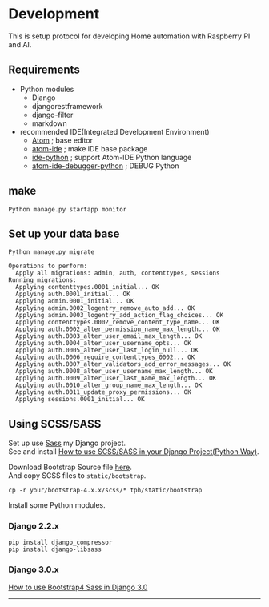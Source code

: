 # Development
This is setup protocol for developing Home automation with Raspberry PI and AI.

## Requirements

* Python modules
  * Django
  * djangorestframework
  * django-filter
  * markdown
* recommended IDE(Integrated Development Environment)
  * [Atom][atom] ; base editor
  * [atom-ide][atomide] ; make IDE base package
  * [ide-python][idepython] ; support Atom-IDE Python language
  * [atom-ide-debugger-python][aidp] ; DEBUG Python

## make 

```shell
Python manage.py startapp monitor
```

## Set up your data base
```shell
Python manage.py migrate
```

```shell
Operations to perform:
  Apply all migrations: admin, auth, contenttypes, sessions
Running migrations:
  Applying contenttypes.0001_initial... OK
  Applying auth.0001_initial... OK
  Applying admin.0001_initial... OK
  Applying admin.0002_logentry_remove_auto_add... OK
  Applying admin.0003_logentry_add_action_flag_choices... OK
  Applying contenttypes.0002_remove_content_type_name... OK
  Applying auth.0002_alter_permission_name_max_length... OK
  Applying auth.0003_alter_user_email_max_length... OK
  Applying auth.0004_alter_user_username_opts... OK
  Applying auth.0005_alter_user_last_login_null... OK
  Applying auth.0006_require_contenttypes_0002... OK
  Applying auth.0007_alter_validators_add_error_messages... OK
  Applying auth.0008_alter_user_username_max_length... OK
  Applying auth.0009_alter_user_last_name_max_length... OK
  Applying auth.0010_alter_group_name_max_length... OK
  Applying auth.0011_update_proxy_permissions... OK
  Applying sessions.0001_initial... OK
```

## Using SCSS/SASS
Set up use [Sass][sass] my Django project.  
See and install 
[How to use SCSS/SASS in your Django Project(Python Way)][htus].

Download Bootstrap Source file [here][bss].  
And copy SCSS files to `static/bootstrap`.

```shell
cp -r your/bootstrap-4.x.x/scss/* tph/static/bootstrap
```

Install some Python modules.  

### Django 2.2.x
```shell
pip install django_compressor
pip install django-libsass
```

### Django 3.0.x
[How to use Bootstrap4 Sass in Django 3.0](for-Django3-upgrade.md)

----
[atom]: https://atom.io
[atomide]: https://ide.atom.io
[idepython]: https://atom.io/packages/ide-python
[aidp]: https://atom.io/packages/atom-ide-debugger-python
[sass]: https://sass-lang.com
[htus]: https://www.accordbox.com/blog/how-use-scss-sass-your-django-project-python-way/
[bss]: https://getbootstrap.com/docs/4.3/getting-started/download/#source-files
